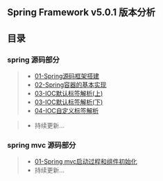 ## Spring Framework v5.0.1 版本分析


## 目录



### spring 源码部分

> * [01-Spring源码框架搭建](https://github.com/aillamsun/spring-framework-1/blob/v5.0.1_williamsun_test/%E6%BA%90%E7%A0%81%E9%98%85%E8%AF%BB/1-Spring%E6%BA%90%E7%A0%81%E6%A1%86%E6%9E%B6%E6%90%AD%E5%BB%BA.md "Spring源码框架搭建")
> * [02-Spring容器的基本实现](https://github.com/aillamsun/spring-framework-1/blob/v5.0.1_williamsun_test/%E6%BA%90%E7%A0%81%E9%98%85%E8%AF%BB/2-Spring%E5%AE%B9%E5%99%A8%E7%9A%84%E5%9F%BA%E6%9C%AC%E5%AE%9E%E7%8E%B0.md "Spring容器的基本实现")
> * [03-IOC默认标签解析(上)](https://github.com/aillamsun/spring-framework-1/blob/v5.0.1_williamsun_test/%E6%BA%90%E7%A0%81%E9%98%85%E8%AF%BB/3-IOC%20%E9%BB%98%E8%AE%A4%E6%A0%87%E7%AD%BE%E8%A7%A3%E6%9E%90(%E4%B8%8A).md "默认标签解析")
> * [03-IOC默认标签解析(下)](https://github.com/aillamsun/spring-framework-1/blob/v5.0.1_williamsun_test/%E6%BA%90%E7%A0%81%E9%98%85%E8%AF%BB/3-IOC%20%E9%BB%98%E8%AE%A4%E6%A0%87%E7%AD%BE%E8%A7%A3%E6%9E%90(%E4%B8%8B).md "默认标签解析")
> * [04-IOC自定义标签解析](https://github.com/aillamsun/spring-framework-1/blob/v5.0.1_williamsun_test/%E6%BA%90%E7%A0%81%E9%98%85%E8%AF%BB/4-IOC%20%E8%87%AA%E5%AE%9A%E4%B9%89%E6%A0%87%E7%AD%BE%E8%A7%A3%E6%9E%90.md "自定义标签解析")

> * 持续更新...

### spring mvc 源码部分 

> * [01-Spring mvc启动过程和组件初始化](https://github.com/aillamsun/spring-framework-1/blob/v5.0.1_williamsun_test/%E6%BA%90%E7%A0%81%E9%98%85%E8%AF%BB-springMvc/1-Springmvc%E5%90%AF%E5%8A%A8%E8%BF%87%E7%A8%8B%E5%92%8C%E7%BB%84%E4%BB%B6%E5%88%9D%E5%A7%8B%E5%8C%96.md "")
> * 持续更新...